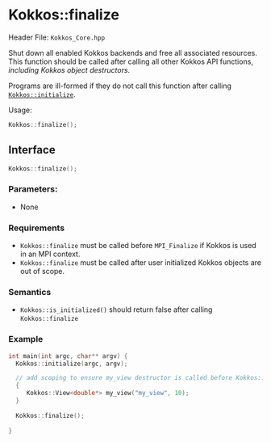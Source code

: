 # Kokkos::finalize

Header File: `Kokkos_Core.hpp`

Shut down all enabled Kokkos backends and free all associated resources.
This function should be called after calling all other Kokkos API functions,
*including Kokkos object destructors*.

Programs are ill-formed if they do not call this function after calling [`Kokkos::initialize`](initialize).

Usage: 
```c++
Kokkos::finalize();
```

## Interface

```c++
Kokkos::finalize();
```

### Parameters:

   * None

### Requirements
   * `Kokkos::finalize` must be called before `MPI_Finalize` if Kokkos is used in an MPI context.
   * `Kokkos::finalize` must be called after user initialized Kokkos objects are out of scope. 

### Semantics

   * `Kokkos::is_initialized()` should return false after calling `Kokkos::finalize`

### Example

```c++
int main(int argc, char** argv) {
  Kokkos::initialize(argc, argv);

  // add scoping to ensure my_view destructor is called before Kokkos::finalize  
  {
     Kokkos::View<double*> my_view("my_view", 10);
  }
 
  Kokkos::finalize();
  
}
```
